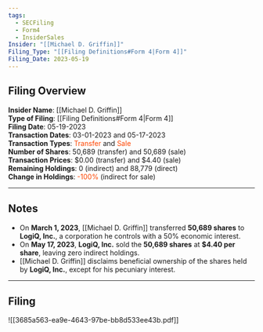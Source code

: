 ```yaml
---
tags:
  - SECFiling
  - Form4
  - InsiderSales
Insider: "[[Michael D. Griffin]]"
Filing_Type: "[[Filing Definitions#Form 4|Form 4]]"
Filing_Date: 2023-05-19  
---
```

## Filing Overview

**Insider Name**: [[Michael D. Griffin]]  
**Type of Filing**: [[Filing Definitions#Form 4|Form 4]]  
**Filing Date**: 05-19-2023  
**Transaction Dates**: 03-01-2023 and 05-17-2023  
**Transaction Types**: <span style="color:orangered">Transfer</span> and <span style="color:orangered">Sale</span>  
**Number of Shares**: 50,689 (transfer) and 50,689 (sale)  
**Transaction Prices**: $0.00 (transfer) and $4.40 (sale)  
**Remaining Holdings**: 0 (indirect) and 88,779 (direct)  
**Change in Holdings**: <span style="color:orangered">-100%</span> (indirect for sale)  

---
## Notes

- On **March 1, 2023**, [[Michael D. Griffin]] transferred **50,689 shares** to **LogiQ, Inc.**, a corporation he controls with a 50% economic interest.  
- On **May 17, 2023**, **LogiQ, Inc.** sold the **50,689 shares** at **$4.40 per share**, leaving zero indirect holdings.  
- [[Michael D. Griffin]] disclaims beneficial ownership of the shares held by **LogiQ, Inc.**, except for his pecuniary interest.  

---
## Filing

![[3685a563-ea9e-4643-97be-bb8d533ee43b.pdf]]
